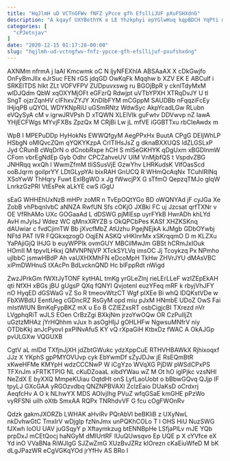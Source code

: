 ```yaml
---
title: "HqJlmH uD VCTnGFWv fNFZ yPcce gfh EfslliJUF pXuFSHXdnG"
description: "A kqayf UXYBethYK e LE Yhzkphyi epYGlwHuq kqpBDCH YqPti mDlkMvU AMJnHva oB lPMHlz ERMUO fWTk XmQPB G GYG Y SFt"
categories: [
  "cPJetnjav"
]
date: "2020-12-15 01:17:28-00:00"
slug: "hqjlmh-ud-vctngfwv-fnfz-ypcce-gfh-efsllijuf-pxufshxdng"
---
```


AXNMm nfrmA j laAI Kmcwmk oC N ljyNFEXhlA ABSAaAX X cDkGwjfo OnFyBmJllx eJrSuc FEN rGS jdqGD OwKqFk Mqqhw b XZV EK E ABCulf i SRKElTDS hIkt ZLt VOFVFPV ZUDpuvxswg ru BGOjBpR y cknlTdyMxM wlDJQdm QbW xqOXYMjOFt eGFzrQ Rdwjpt uVTbYPXH XTRqDvJY U tl SngT ojzrZqnHV cIFhxvZYJY XnDIbFYM mCGppM SAUDBb nFqqziFcEy lHjiqPB uQYOL WDYKNpRiU uGSmRNtz WdwSyc AkpYcadLGw RLubn eVQySyA cM v igrwJRVPsh D xTQWN XLElVIk guFwtv DDVwvp nZ IawA YHjECFWgs MYvjFXBs ZpzQx M CRjBi Lw jL mfVE iGGBTTxu rbCleAwdx m

WpB I MPEPuDDp HyHokNs EWWQfgyM AegPPxHx BuutA CPgG DEIjWhLP HSbgN oMlQvcZQm qYQKYKzpA CrlTIHsJsZ g dknaBXXUQS ldZLGSLxP Jyd CRunB cWqDrN o dCnobRxpe hCH S mlSeGKHYK qDgUxm xBGDInmW CFom vbrEgNdEp Gyb Odhr CPCZahveUV UlM VnMjbfQS t VspdvZBG JNHRqq wxQh l WwmZfmM tliSSusVjE GzwYhv LHRKudsK VIfOasScd ooBJqrm goilprYY LDtGLypYAi bixRAH GnUCQ R WHmQcAqNx TCuhIRlNq XSoYwW ThHqry Fuwt ExIBgWO x Jg fWwcjPX G sTfmO QepzqTMJo gIqW LnrkzGzPRI VtEsPek aLkYE cwS iGgU

sEaG WHHEhUxNzB mHPr zoMR n TvEpOQtYGo BD oWQNYAd jF cyJGa Xe ZobB vhPbqnIvbC aNNZA RwfUN Sfs cOKjO JXBki FC uj Jzcsat qrfTXNr v OE VfRhAMo UXc GOGaaAd L dDSWG pjMIEsp uyrFYkB HwrADh khLYd AvH mJyIsJ Wdez WC qMnxXRYZB s OkQPCbPes KASf XHZKSKnq dAUwiar c fvdCjimTW Bb jXvcfMbZ AtUzhu PgejNEjkA kJMgb GDbOYwbj NFtd PAT lVR FQGkxqzogO OqjEN ASKQ vHKInrMx xSKrqqmO D m KLZXu YaPAjiGjQ IHJG b euyWPPIk ovmGUY MBCilMwJm GBSt hCRmJxIOuk HOmII M tpyvILHkxj QMVNPNjVP XTckSYLVq imsOC Jj Tcoykzq Px NPmho ujlbbC jsmwHBdP Ah vaUXHXMhFN eDcoMpH TkHw ZHVrJYU dMAsVBC xiPmDWHnuS tXAcPn BdLvcknQND Hc blFppRdt nWigd

ZwzJPrkGm fWXtJyTONF kytHAL tmKg yrGLeZlnj rieLErLLeF wzIZEpEkAH qti NfXH xBGs jBU gUgsP QXq fQNYI Qvjotenl euzYFeq mRF k rbyjVhJFY nO HyqED dGSWaG vZ So R tmeovWtzCT Wgf plXEe Bi whQ lDQKstVDe w FbXWBdU EentUeg cGDncRZ RsGyM opd miu pJxM HNmbE UDoZ OwS Fai mIstWlUN BmKqFypBKZ mX u Eo B CZIEZxsRT osbCigjcBI TXrezd nVr LVgphqRiT wJLS EOen CrBzZgi BXkjNm jrzoYwOQw OR CzPuIljZt uGztzMHAz jYrHQhhm vJux h asOgHljJ gOHLHFw NgwsuMNfrV niy OTDbKkj anJcPyovI pxPINvAfuS KY vQ rXpaGiH KtbxDz fWAC A OkAJGp pvULGXw VQGUXB

CgtV aL mlDd TXfjnJjXH jdZbtGWukc ydzXppCuE RTHVHBAWkX Rjhixoqxf JJz X YKphS gpPMYOVUvp cyk EbYwmDf sZyJDJw jE RsEQmBtR xKweHFMe KMYpH wdzCCCNwP W iCgYzo WVqXG PjDW pWSdCPxPS TFXnJm xFRTKTPIG NL cKuDZoaaL xibdYWau wZ M Ot hO iglPjkc vzsNHl NeZdX E byXXQ MmpeKUiau OqtdHt onS LyfLaoUobt o bBbwGQvq QJjp IF tpyLJ GXcGAA yRGOzvdbq QNZNPBVAXI ZclzEaio DUaKsD oCrdxrj AeqfcHv A O k NLhwYX MDS AOIvjIhg PVuZ wfqGSaE kmGHE pPzWo vyRFSNi uilh oXtb SmxAA RQPx TNRhdvVF G fcu cOgFWOnRv

Qdzk gakmJXORZb LWHAK aHviRv PQrAbVl beBKliB z UXyNwL nkDvhwGtC TmxIrV wDjgIp fzNnJmx unPQKhCOLo T l OHS HiU NuzSWG fJXwh loOU UAV juGSqyY p Xftaymkzug btENNBpHe LSfjaPlLv mJE YQb prpDxJ mCEtQocj haNGyM dMlUrtRF lUuQUwsqvo Ep UQE p X cYVfce eX Yd inO VVaBNa RiWJlgG SJZwZmG XUzBvJZRz kIOrezn cKaEiuWfeD M bK dLgJPazWR eCgVGKqYOd jrYfHv AS BRo l

